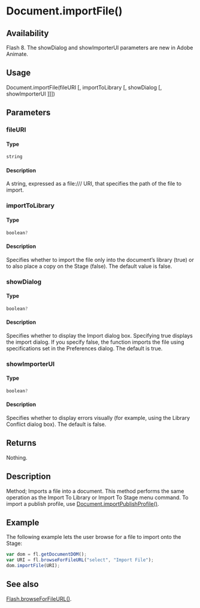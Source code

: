 # Document.importFile()

## Availability

Flash 8. The showDialog and showImporterUI parameters are new in Adobe Animate.

## Usage

Document.importFile(fileURI [, importToLibrary [, showDialog [, showImporterUI ]]])

## Parameters

### **fileURI**

#### Type

```typescript
string
```

#### Description

A string, expressed as a file:/// URI, that specifies the path of the file to import.

### **importToLibrary**

#### Type

```typescript
boolean?
```

#### Description

Specifies whether to import the file only into the document’s library (true) or to also place a copy on the Stage (false). The default value is false.

### **showDialog**

#### Type

```typescript
boolean?
```

#### Description

Specifies whether to display the Import dialog box. Specifying true displays the import dialog. If you specify false, the function imports the file using specifications set in the Preferences dialog. The default is true.

### **showImporterUI**

#### Type

```typescript
boolean?
```

#### Description

Specifies whether to display errors visually (for example, using the Library Conflict dialog box). The default is false.

## Returns

Nothing.

## Description

Method; Imports a file into a document. This method performs the same operation as the Import To Library or Import To Stage menu command. To import a publish profile, use [Document.importPublishProfile()](../Document_object/Document94.md).

## Example

The following example lets the user browse for a file to import onto the Stage:

```javascript
var dom = fl.getDocumentDOM();
var URI = fl.browseForFileURL("select", "Import File");
dom.importFile(URI);
```

## See also

[Flash.browseForFileURL()](../Flash_object/Flash3.md).
